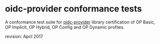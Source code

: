 # oidc-provider conformance tests

A conformance test suite for [oidc-provider] library certification of OP Basic, OP Implicit,
OP Hybrid, OP Config and OP Dynamic profiles.

revision: April 2017

[oidc-provider]: https://github.com/panva/node-oidc-provider

